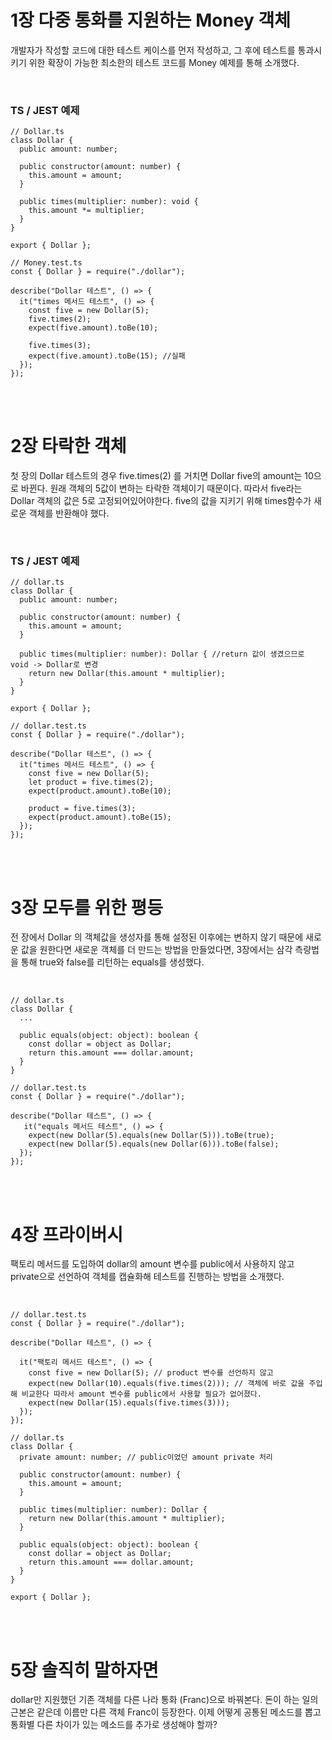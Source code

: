 # 1장 다중 통화를 지원하는 Money 객체

개발자가 작성할 코드에 대한 테스트 케이스를 먼저 작성하고, 그 후에 테스트를 통과시키기 위한 확장이 가능한 최소한의 테스트 코드를 Money 예제를 통해 소개했다.

<br>

### TS / JEST 예제

```
// Dollar.ts
class Dollar {
  public amount: number;

  public constructor(amount: number) {
    this.amount = amount;
  }

  public times(multiplier: number): void {
    this.amount *= multiplier;
  }
}

export { Dollar };
```

```
// Money.test.ts
const { Dollar } = require("./dollar");

describe("Dollar 테스트", () => {
  it("times 메서드 테스트", () => {
    const five = new Dollar(5);
    five.times(2);
    expect(five.amount).toBe(10);

    five.times(3);
    expect(five.amount).toBe(15); //실패
  });
});

```

<br>
<br>

# 2장 타락한 객체

첫 장의 Dollar 테스트의 경우 five.times(2) 를 거치면 Dollar five의 amount는 10으로 바뀐다. 원래 객체의 5값이 변하는 타락한 객체이기 때문이다. 따라서 five라는 Dollar 객체의 값은 5로 고정되어있어야한다. five의 값을 지키기 위해 times함수가 새로운 객체를 반환해야 했다.

<br>

### TS / JEST 예제

```
// dollar.ts
class Dollar {
  public amount: number;

  public constructor(amount: number) {
    this.amount = amount;
  }

  public times(multiplier: number): Dollar { //return 값이 생겼으므로 void -> Dollar로 변경
    return new Dollar(this.amount * multiplier);
  }
}

export { Dollar };
```

```
// dollar.test.ts
const { Dollar } = require("./dollar");

describe("Dollar 테스트", () => {
  it("times 메서드 테스트", () => {
    const five = new Dollar(5);
    let product = five.times(2);
    expect(product.amount).toBe(10);

    product = five.times(3);
    expect(product.amount).toBe(15);
  });
});

```

<br>
<br>

# 3장 모두를 위한 평등

전 장에서 Dollar 의 객체값을 생성자를 통해 설정된 이후에는 변하지 않기 때문에 새로운 값을 원한다면 새로운 객체를 더 만드는 방법을 만들었다면, 3장에서는 삼각 측량법을 통해 true와 false를 리턴하는 equals를 생성했다.

<br>

```
// dollar.ts
class Dollar {
  ...

  public equals(object: object): boolean {
    const dollar = object as Dollar;
    return this.amount === dollar.amount;
  }
}
```

```
// dollar.test.ts
const { Dollar } = require("./dollar");

describe("Dollar 테스트", () => {
   it("equals 메서드 테스트", () => {
    expect(new Dollar(5).equals(new Dollar(5))).toBe(true);
    expect(new Dollar(5).equals(new Dollar(6))).toBe(false);
  });
});

```

<br>
<br>

# 4장 프라이버시

팩토리 메서드를 도입하여 dollar의 amount 변수를 public에서 사용하지 않고 private으로 선언하여 객체를 캡슐화해 테스트를 진행하는 방법을 소개했다.

<br>

```
// dollar.test.ts
const { Dollar } = require("./dollar");

describe("Dollar 테스트", () => {

  it("팩토리 메서드 테스트", () => {
    const five = new Dollar(5); // product 변수를 선언하지 않고
    expect(new Dollar(10).equals(five.times(2))); // 객체에 바로 값을 주입해 비교한다 따라서 amount 변수를 public에서 사용할 필요가 없어졌다.
    expect(new Dollar(15).equals(five.times(3)));
  });
});

```

```
// dollar.ts
class Dollar {
  private amount: number; // public이었던 amount private 처리

  public constructor(amount: number) {
    this.amount = amount;
  }

  public times(multiplier: number): Dollar {
    return new Dollar(this.amount * multiplier);
  }

  public equals(object: object): boolean {
    const dollar = object as Dollar;
    return this.amount === dollar.amount;
  }
}

export { Dollar };

```

<br>
<br>

# 5장 솔직히 말하자면

dollar만 지원했던 기존 객체를 다른 나라 통화 (Franc)으로 바꿔본다. 돈이 하는 일의 근본은 같은데 이름만 다른 객체 Franc이 등장한다.
이제 어떻게 공통된 메소드를 뽑고 통화별 다른 차이가 있는 메소드를 추가로 생성해야 할까?

<br>
<br>
